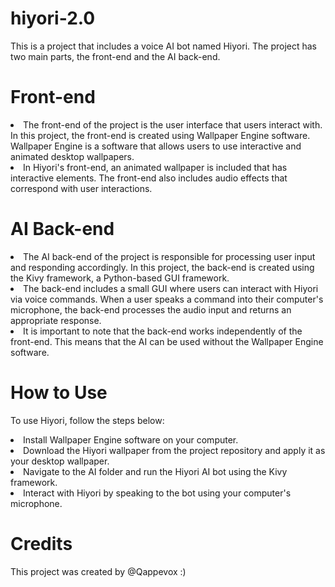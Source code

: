 # hiyori-2.0

This is a project that includes a voice AI bot named Hiyori. The project has two main parts, the front-end and the AI back-end.

# Front-end
<li>The front-end of the project is the user interface that users interact with. In this project, the front-end is created using Wallpaper Engine software. Wallpaper Engine is a software that allows users to use interactive and animated desktop wallpapers.</li>

<li>In Hiyori's front-end, an animated wallpaper is included that has interactive elements. The front-end also includes audio effects that correspond with user interactions.</li>

# AI Back-end
<li>The AI back-end of the project is responsible for processing user input and responding accordingly. In this project, the back-end is created using the Kivy framework, a Python-based GUI framework.</li>

<li>The back-end includes a small GUI where users can interact with Hiyori via voice commands. When a user speaks a command into their computer's microphone, the back-end processes the audio input and returns an appropriate response.</li>

<li>It is important to note that the back-end works independently of the front-end. This means that the AI can be used without the Wallpaper Engine software.</li>

# How to Use
To use Hiyori, follow the steps below:

<li>Install Wallpaper Engine software on your computer.</li>
<li>Download the Hiyori wallpaper from the project repository and apply it as your desktop wallpaper.</li>
<li>Navigate to the AI folder and run the Hiyori AI bot using the Kivy framework.</li>
<li>Interact with Hiyori by speaking to the bot using your computer's microphone.</li>

# Credits
This project was created by @Qappevox :)
